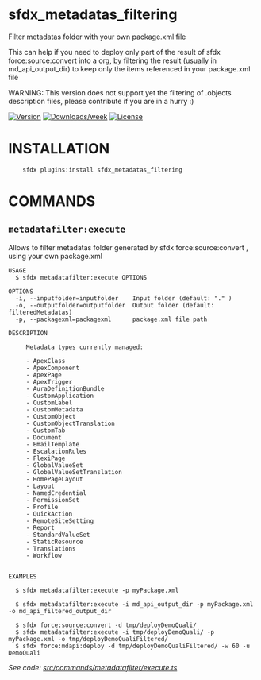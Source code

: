 sfdx_metadatas_filtering
========================

Filter metadatas folder with your own package.xml file

This can help if you need to deploy only part of the result of sfdx force:source:convert into a org, by filtering the result (usually in md_api_output_dir) to keep only the items referenced in your package.xml file

WARNING: This version does not support yet the filtering of .objects description files, please contribute if you are in a hurry :)

[![Version](https://img.shields.io/npm/v/sfdx_metadatas_filtering.svg)](https://npmjs.org/package/sfdx_metadatas_filtering)
[![Downloads/week](https://img.shields.io/npm/dw/sfdx_metadatas_filtering.svg)](https://npmjs.org/package/sfdx_metadatas_filtering) 
[![License](https://img.shields.io/npm/l/sfdx_metadatas_filtering.svg)](https://github.com/nvuillam/sfdx_metadatas_filtering/blob/master/package.json) 
<!-- [![CircleCI](https://circleci.com/gh/nvuillam/sfdx_metadatas_filtering/tree/master.svg?style=shield)](https://circleci.com/gh/nvuillam/sfdx_metadatas_filtering/tree/master)
[![Appveyor CI](https://ci.appveyor.com/api/projects/status/github/nvuillam/sfdx_metadatas_filtering?branch=master&svg=true)](https://ci.appveyor.com/project/heroku/sfdx_metadatas_filtering/branch/master)
[![Codecov](https://codecov.io/gh/nvuillam/sfdx_metadatas_filtering/branch/master/graph/badge.svg)](https://codecov.io/gh/nvuillam/sfdx_metadatas_filtering)
[![Greenkeeper](https://badges.greenkeeper.io/nvuillam/sfdx_metadatas_filtering.svg)](https://greenkeeper.io/)
[![Known Vulnerabilities](https://snyk.io/test/github/nvuillam/sfdx_metadatas_filtering/badge.svg)](https://snyk.io/test/github/nvuillam/sfdx_metadatas_filtering) -->

# INSTALLATION

```
    sfdx plugins:install sfdx_metadatas_filtering
```

# COMMANDS

## `metadatafilter:execute`

Allows to filter metadatas folder generated by sfdx force:source:convert , using your own package.xml

```
USAGE
  $ sfdx metadatafilter:execute OPTIONS

OPTIONS
  -i, --inputfolder=inputfolder    Input folder (default: "." )
  -o, --outputfolder=outputfolder  Output folder (default: filteredMetadatas)
  -p, --packagexml=packagexml      package.xml file path

DESCRIPTION
  
     Metadata types currently managed:

     - ApexClass
     - ApexComponent
     - ApexPage
     - ApexTrigger
     - AuraDefinitionBundle
     - CustomApplication
     - CustomLabel
     - CustomMetadata
     - CustomObject
     - CustomObjectTranslation
     - CustomTab
     - Document
     - EmailTemplate
     - EscalationRules
     - FlexiPage
     - GlobalValueSet
     - GlobalValueSetTranslation
     - HomePageLayout
     - Layout
     - NamedCredential
     - PermissionSet
     - Profile
     - QuickAction
     - RemoteSiteSetting
     - Report
     - StandardValueSet
     - StaticResource
     - Translations
     - Workflow
  

EXAMPLES

  $ sfdx metadatafilter:execute -p myPackage.xml

  $ sfdx metadatafilter:execute -i md_api_output_dir -p myPackage.xml -o md_api_filtered_output_dir

  $ sfdx force:source:convert -d tmp/deployDemoQuali/
  $ sfdx metadatafilter:execute -i tmp/deployDemoQuali/ -p myPackage.xml -o tmp/deployDemoQualiFiltered/
  $ sfdx force:mdapi:deploy -d tmp/deployDemoQualiFiltered/ -w 60 -u DemoQuali

```

_See code: [src/commands/metadatafilter/execute.ts](https://github.com/nvuillam/sfdx_metadatas_filtering/blob/v0.0.0/src/commands/metadatafilter/execute.ts)_
